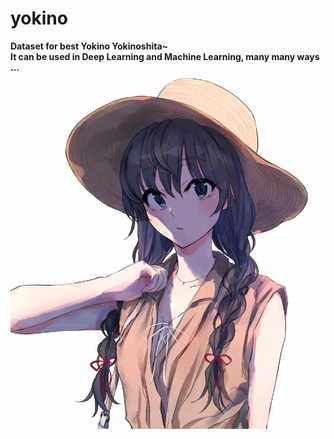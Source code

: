 # yokino
**Dataset for best Yokino Yokinoshita\~**  
**It can be used in Deep Learning and Machine Learning, many many ways ...**  
![](https://raw.githubusercontent.com/liuyunhaozz/image/main/img/yokino_45.jpg)


